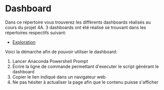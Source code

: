 # Dashboard

Dans ce répertoire vous trouverez les différents dashboards réalisés au cours du projet 4A.
3 dashboards ont été réalisé se trouvant dans les répertoires respectifs suivant:

* [Exploration](../P4A/Dashboard/Exploration/)

Voici la démarche afin de pouvoir utiliser le dashboard:

1. Lancer Anaconda Powershell Prompt 
2. Écrire la ligne de commande permettant d'executer le script générant le dashboard
3. Copier le lien indiqué dans un navigateur web
4. Ne pas hésiter à actualiser la page afin que le contenu puisse s'afficher

